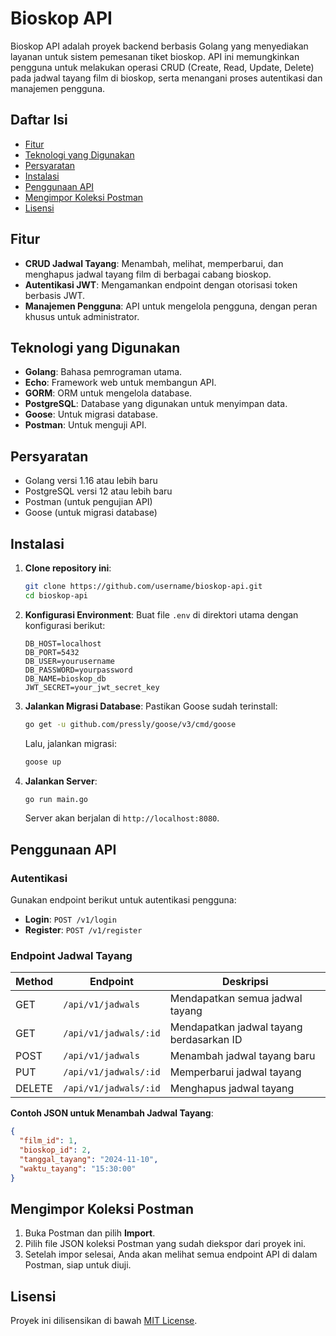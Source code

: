 
# Bioskop API

Bioskop API adalah proyek backend berbasis Golang yang menyediakan layanan untuk sistem pemesanan tiket bioskop. API ini memungkinkan pengguna untuk melakukan operasi CRUD (Create, Read, Update, Delete) pada jadwal tayang film di bioskop, serta menangani proses autentikasi dan manajemen pengguna.

## Daftar Isi

- [Fitur](#fitur)
- [Teknologi yang Digunakan](#teknologi-yang-digunakan)
- [Persyaratan](#persyaratan)
- [Instalasi](#instalasi)
- [Penggunaan API](#penggunaan-api)
- [Mengimpor Koleksi Postman](#mengimpor-koleksi-postman)
- [Lisensi](#lisensi)

## Fitur

- **CRUD Jadwal Tayang**: Menambah, melihat, memperbarui, dan menghapus jadwal tayang film di berbagai cabang bioskop.
- **Autentikasi JWT**: Mengamankan endpoint dengan otorisasi token berbasis JWT.
- **Manajemen Pengguna**: API untuk mengelola pengguna, dengan peran khusus untuk administrator.

## Teknologi yang Digunakan

- **Golang**: Bahasa pemrograman utama.
- **Echo**: Framework web untuk membangun API.
- **GORM**: ORM untuk mengelola database.
- **PostgreSQL**: Database yang digunakan untuk menyimpan data.
- **Goose**: Untuk migrasi database.
- **Postman**: Untuk menguji API.

## Persyaratan

- Golang versi 1.16 atau lebih baru
- PostgreSQL versi 12 atau lebih baru
- Postman (untuk pengujian API)
- Goose (untuk migrasi database)

## Instalasi

1. **Clone repository ini**:
   ```bash
   git clone https://github.com/username/bioskop-api.git
   cd bioskop-api
   ```

2. **Konfigurasi Environment**:
   Buat file `.env` di direktori utama dengan konfigurasi berikut:
   ```env
   DB_HOST=localhost
   DB_PORT=5432
   DB_USER=yourusername
   DB_PASSWORD=yourpassword
   DB_NAME=bioskop_db
   JWT_SECRET=your_jwt_secret_key
   ```

3. **Jalankan Migrasi Database**:
   Pastikan Goose sudah terinstall:
   ```bash
   go get -u github.com/pressly/goose/v3/cmd/goose
   ```
   Lalu, jalankan migrasi:
   ```bash
   goose up
   ```

4. **Jalankan Server**:
   ```bash
   go run main.go
   ```
   Server akan berjalan di `http://localhost:8080`.


## Penggunaan API

### Autentikasi

Gunakan endpoint berikut untuk autentikasi pengguna:

- **Login**: `POST /v1/login`
- **Register**: `POST /v1/register`

### Endpoint Jadwal Tayang

| Method | Endpoint              | Deskripsi                           |
|--------|------------------------|-------------------------------------|
| GET    | `/api/v1/jadwals`     | Mendapatkan semua jadwal tayang     |
| GET    | `/api/v1/jadwals/:id` | Mendapatkan jadwal tayang berdasarkan ID |
| POST   | `/api/v1/jadwals`     | Menambah jadwal tayang baru         |
| PUT    | `/api/v1/jadwals/:id` | Memperbarui jadwal tayang           |
| DELETE | `/api/v1/jadwals/:id` | Menghapus jadwal tayang             |

**Contoh JSON untuk Menambah Jadwal Tayang**:
```json
{
  "film_id": 1,
  "bioskop_id": 2,
  "tanggal_tayang": "2024-11-10",
  "waktu_tayang": "15:30:00"
}
```

## Mengimpor Koleksi Postman

1. Buka Postman dan pilih **Import**.
2. Pilih file JSON koleksi Postman yang sudah diekspor dari proyek ini.
3. Setelah impor selesai, Anda akan melihat semua endpoint API di dalam Postman, siap untuk diuji.

## Lisensi

Proyek ini dilisensikan di bawah [MIT License](LICENSE).
